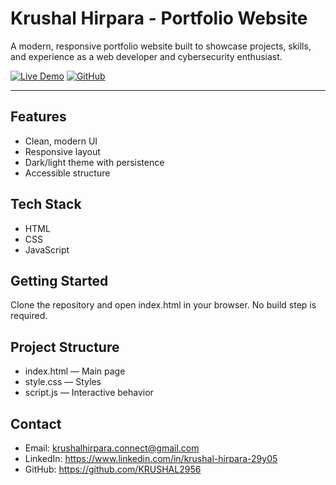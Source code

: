 # Krushal Hirpara - Portfolio Website

A modern, responsive portfolio website built to showcase projects, skills, and experience as a web developer and cybersecurity enthusiast.

[![Live Demo](https://img.shields.io/badge/Live-Demo-brightgreen)](https://krushal-portfolio.vercel.app/)
[![GitHub](https://img.shields.io/badge/GitHub-Repository-blue)](https://github.com/KRUSHAL2956/Portfolio)

---

## Features

- Clean, modern UI
- Responsive layout
- Dark/light theme with persistence
- Accessible structure

## Tech Stack

- HTML
- CSS
- JavaScript

## Getting Started

Clone the repository and open index.html in your browser. No build step is required.

## Project Structure

- index.html — Main page
- style.css — Styles
- script.js — Interactive behavior

## Contact

- Email: krushalhirpara.connect@gmail.com
- LinkedIn: https://www.linkedin.com/in/krushal-hirpara-29y05
- GitHub: https://github.com/KRUSHAL2956

